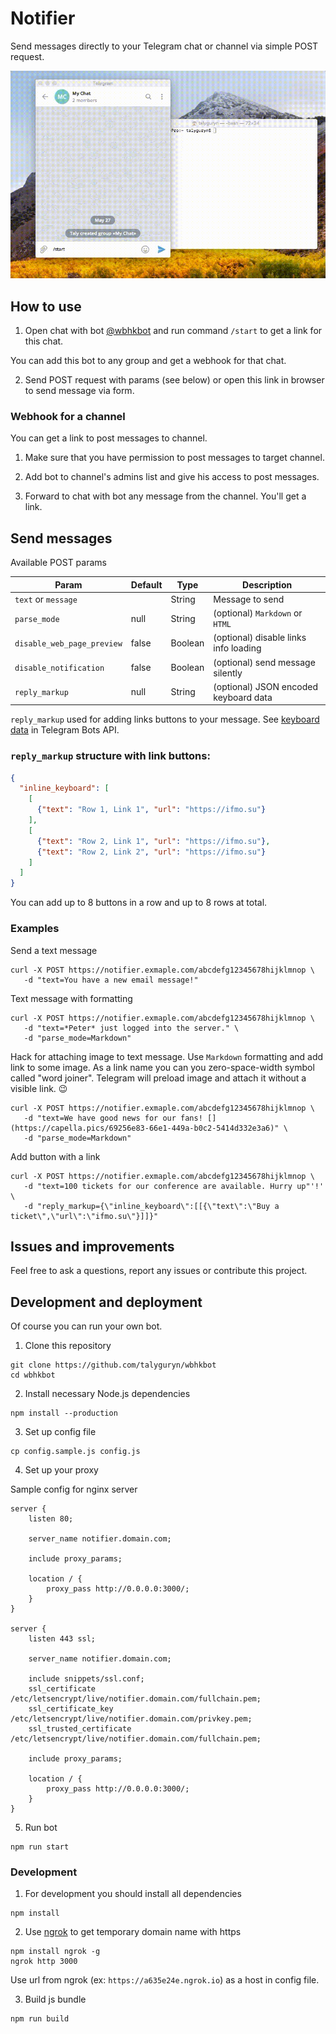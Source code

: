 # Notifier

Send messages directly to your Telegram chat or channel via simple POST request.

![](assets/demo.gif)

<!--

# TODO

- [x] add gifs or pics to readme
- [ ] styles for form
- [x] adding buttons with links to form
- [x] describe api in readme
- [x] add link to github project to bot's about
- [x] send links for groups and channels to owner

-->

## How to use

1. Open chat with bot [@wbhkbot](https://t.me/wbhkbot) and run command `/start` to get a link for this chat.

You can add this bot to any group and get a webhook for that chat.

2. Send POST request with params (see below) or open this link in browser to send message via form.

### Webhook for a channel

You can get a link to post messages to channel.

1. Make sure that you have permission to post messages to target channel.

2. Add bot to channel's admins list and give his access to post messages.

3. Forward to chat with bot any message from the channel. You'll get a link.
 
## Send messages

Available POST params 

| Param                      | Default  | Type    | Description                           |
|----------------------------|----------|---------|---------------------------------------|
| `text` or `message`        |          | String  | Message to send                       |
| `parse_mode`               | null     | String  | (optional) `Markdown` or `HTML`       |
| `disable_web_page_preview` | false    | Boolean | (optional) disable links info loading |
| `disable_notification`     | false    | Boolean | (optional) send message silently      |
| `reply_markup`             | null     | String  | (optional) JSON encoded keyboard data |


`reply_markup` used for adding links buttons to your message. See [keyboard data](https://core.telegram.org/bots/api#inlinekeyboardmarkup) in Telegram Bots API.

### `reply_markup` structure with link buttons:

```json
{
  "inline_keyboard": [
    [
      {"text": "Row 1, Link 1", "url": "https://ifmo.su"}
    ],
    [
      {"text": "Row 2, Link 1", "url": "https://ifmo.su"},
      {"text": "Row 2, Link 2", "url": "https://ifmo.su"}
    ]
  ]
}
```

You can add up to 8 buttons in a row and up to 8 rows at total.

### Examples

Send a text message

```shell
curl -X POST https://notifier.exmaple.com/abcdefg12345678hijklmnop \
   -d "text=You have a new email message!"
```

Text message with formatting

```shell
curl -X POST https://notifier.exmaple.com/abcdefg12345678hijklmnop \
   -d "text=*Peter* just logged into the server." \
   -d "parse_mode=Markdown"
```

Hack for attaching image to text message. Use `Markdown` formatting and add link to some image. As a link name you can you zero-space-width symbol called "word joiner". Telegram will preload image and attach it without a visible link. 😉

```shell
curl -X POST https://notifier.exmaple.com/abcdefg12345678hijklmnop \
   -d "text=We have good news for our fans! [⁠](https://capella.pics/69256e83-66e1-449a-b0c2-5414d332e3a6)" \
   -d "parse_mode=Markdown"
``` 

Add button with a link

```shell
curl -X POST https://notifier.exmaple.com/abcdefg12345678hijklmnop \
   -d "text=100 tickets for our conference are available. Hurry up"'!' \
   -d "reply_markup={\"inline_keyboard\":[[{\"text\":\"Buy a ticket\",\"url\":\"ifmo.su\"}]]}"
```

## Issues and improvements

Feel free to ask a questions, report any issues or contribute this project. 

## Development and deployment

Of course you can run your own bot.

1. Clone this repository

```shell
git clone https://github.com/talyguryn/wbhkbot
cd wbhkbot
```

2. Install necessary Node.js dependencies

```shell
npm install --production
```

3. Set up config file

```shell
cp config.sample.js config.js
```

4. Set up your proxy

Sample config for nginx server

```nginx
server {
    listen 80;

    server_name notifier.domain.com;

    include proxy_params;

    location / {
        proxy_pass http://0.0.0.0:3000/;
    }
}

server {
    listen 443 ssl;

    server_name notifier.domain.com;
    
    include snippets/ssl.conf;
    ssl_certificate /etc/letsencrypt/live/notifier.domain.com/fullchain.pem;
    ssl_certificate_key /etc/letsencrypt/live/notifier.domain.com/privkey.pem;
    ssl_trusted_certificate /etc/letsencrypt/live/notifier.domain.com/fullchain.pem;    

    include proxy_params;

    location / {
        proxy_pass http://0.0.0.0:3000/;
    }
}
```

5. Run bot

```shell
npm run start 
```

### Development

1. For development you should install all dependencies

```shell
npm install
```

2. Use [ngrok](ngrok.io) to get temporary domain name with https

```shell
npm install ngrok -g
ngrok http 3000
```

Use url from ngrok (ex: `https://a635e24e.ngrok.io`) as a host in config file. 

3. Build js bundle

```shell
npm run build
```
